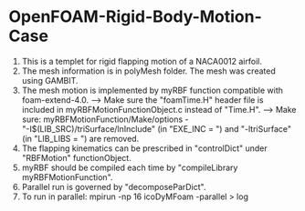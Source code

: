 # OpenFOAM-Rigid-Body-Motion-Case

1. This is a templet for rigid flapping motion of a NACA0012 airfoil.
2. The mesh information is in polyMesh folder. The mesh was created using GAMBIT.
3. The mesh motion is implemented by myRBF function compatible with foam-extend-4.0. 
   --> Make sure the "foamTime.H" header file is included in myRBFMotionFunctionObject.c instead of "Time.H". 
   --> Make sure: myRBFMotionFunction/Make/options -  
   "-I$(LIB_SRC)/triSurface/lnInclude" (in "EXE_INC = \")  and "-ltriSurface" (in "LIB_LIBS = \") are removed.
3. The flapping kinematics can be prescribed in "controlDict" under "RBFMotion" functionObject.
5. myRBF should be compiled each time by "compileLibrary myRBFMotionFunction".
6. Parallel run is governed by "decomposeParDict". 
7. To run in parallel: mpirun -np 16 icoDyMFoam -parallel > log 